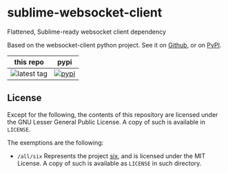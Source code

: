 # sublime-websocket-client
Flattened, Sublime-ready websocket client dependency

Based on the websocket-client python project. See it on [Github](https://github.com/websocket-client/websocket-client), or on [PyPI](https://pypi.org/project/websocket-client/).

this repo | pypi
---- | ----
![latest tag](https://img.shields.io/github/tag/jcoc611/sublime-websocket-client.svg) | [![pypi](https://img.shields.io/pypi/v/websocket-client.svg)](https://pypi.python.org/pypi/websocket-client)


## License
Except for the following, the contents of this repository are licensed under the GNU Lesser General Public License. A copy of such is available in `LICENSE`.

The exemptions are the following:
* `/all/six` Represents the project [six](https://github.com/benjaminp/six), and is licensed under the MIT License. A copy of such is available as `LICENSE` in such directory.
